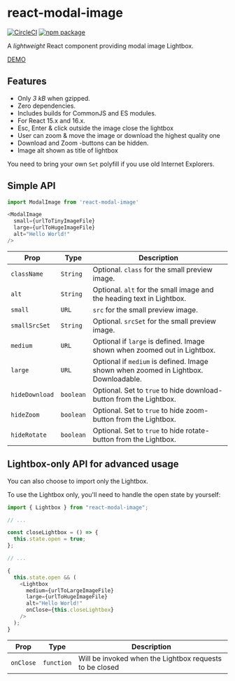 # react-modal-image

[![CircleCI][build-badge]][build]
[![npm package][npm-badge]][npm]

A _lightweight_ React component providing modal image Lightbox.

[DEMO](https://aautio.github.io/react-modal-image/)

## Features

* Only _3 kB_ when gzipped.
* Zero dependencies.
* Includes builds for CommonJS and ES modules.
* For React 15.x and 16.x.
* Esc, Enter & click outside the image close the lightbox
* User can zoom & move the image or download the highest quality one
* Download and Zoom -buttons can be hidden.
* Image alt shown as title of lightbox

You need to bring your own `Set` polyfill if you use old Internet Explorers.

## Simple API

```js
import ModalImage from 'react-modal-image'

<ModalImage
  small={urlToTinyImageFile}
  large={urlToHugeImageFile}
  alt="Hello World!"
/>
```

| Prop           | Type      | Description                                                                         |
| -------------- | --------- | ----------------------------------------------------------------------------------- |
| `className`    | `String`  | Optional. `class` for the small preview image.                                      |
| `alt`          | `String`  | Optional. `alt` for the small image and the heading text in Lightbox.               |
| `small`        | `URL`     | `src` for the small preview image.                                                  |
| `smallSrcSet`  | `String`  | Optional. `srcSet` for the small preview image.                                     |
| `medium`       | `URL`     | Optional if `large` is defined. Image shown when zoomed out in Lightbox.            |
| `large`        | `URL`     | Optional if `medium` is defined. Image shown when zoomed in Lightbox. Downloadable. |
| `hideDownload` | `boolean` | Optional. Set to `true` to hide download-button from the Lightbox.                  |
| `hideZoom`     | `boolean` | Optional. Set to `true` to hide zoom-button from the Lightbox.                      |
| `hideRotate`   | `boolean` | Optional. Set to `true` to hide rotate-button from the Lightbox.                      |


## Lightbox-only API for advanced usage

You can also choose to import only the Lightbox.

To use the Lightbox only, you'll need to handle the open state by yourself:

```js
import { Lightbox } from "react-modal-image";

// ...

const closeLightbox = () => {
  this.state.open = true;
};

// ...

{
  this.state.open && (
    <Lightbox
      medium={urlToLargeImageFile}
      large={urlToHugeImageFile}
      alt="Hello World!"
      onClose={this.closeLightbox}
    />
  );
}
```

| Prop      | Type       | Description                                             |
| --------- | ---------- | ------------------------------------------------------- |
| `onClose` | `function` | Will be invoked when the Lightbox requests to be closed |

[build-badge]: https://img.shields.io/circleci/project/github/aautio/react-modal-image.svg
[build]: https://circleci.com/gh/aautio/react-modal-image
[npm-badge]: https://img.shields.io/npm/v/react-modal-image.svg
[npm]: https://www.npmjs.org/package/react-modal-image
